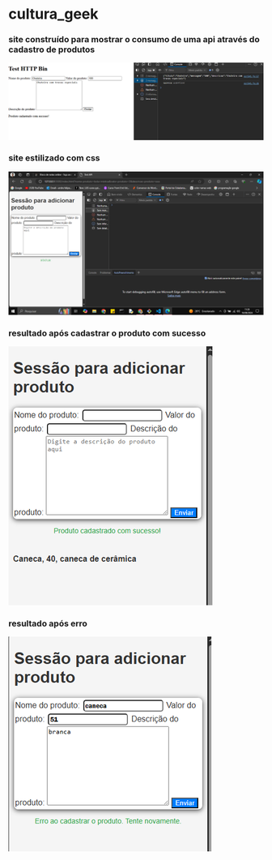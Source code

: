 # cultura_geek
### site construído para mostrar o consumo de uma api através do cadastro de produtos
<img src="./api.png" alt="print da página">

### site estilizado com css
<img src="./api-css.png" alt="print da pagina">

### resultado após cadastrar o produto com sucesso
<img src="./api-css2.png" alt="print da pagina">

### resultado após erro
<img src="./api-css3.png" alt="print da pagina">

